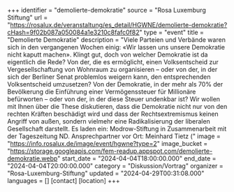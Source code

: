 +++
identifier = "demolierte-demokratie"
source = "Rosa Luxemburg Stiftung"
url = "https://rosalux.de/veranstaltung/es_detail/HGWNE/demolierte-demokratie?cHash=9f02b087a050084a1e3210c8fafc0f82"
type = "event"
title = "Demolierte Demokratie"
description = "Viele Parteien und Verbände waren sich in den vergangenen Wochen einig: «Wir lassen uns unsere Demokratie nicht kaputt machen». 
Klingt gut, doch von welcher Demokratie ist da eigentlich die Rede? Von der, die es ermöglicht, einen Volksentscheid zur Vergesellschaftung von Wohnraum zu organisieren – oder von der, in der sich der Berliner Senat problemlos weigern kann, den entsprechenden Volksentscheid umzusetzen? Von der Demokratie, in der mehr als 70% der Bevölkerung die Einführung einer Vermögenssteuer für Millionäre befürworten – oder von der, in der diese Steuer undenkbar ist?
Wir wollen mit Ihnen über die These diskutieren, dass die Demokratie nicht nur von den rechten Kräften beschädigt wird und dass der Rechtsextremismus keinen Angriff von außen, sondern vielmehr eine Radikalisierung der liberalen Gesellschaft darstellt.
Es laden ein: Modrow-Stiftung in Zusammenarbeit mit der Tageszeitung ND.
Ansprechpartner vor Ort: Meinhard Tietz ("
image = "https://info.rosalux.de/image/event/hgwne?type=2"
image_bucket = "https://storage.googleapis.com/fem-readup.appspot.com/demolierte-demokratie.webp"
start_date = "2024-04-04T18:00:00.000"
end_date = "2024-04-04T20:00:00.000"
category = "Diskussion/Vortrag"
organizer = "Rosa-Luxemburg-Stiftung"
updated = "2024-04-29T00:31:08.000"
languages = []
[contact]
[location]
+++